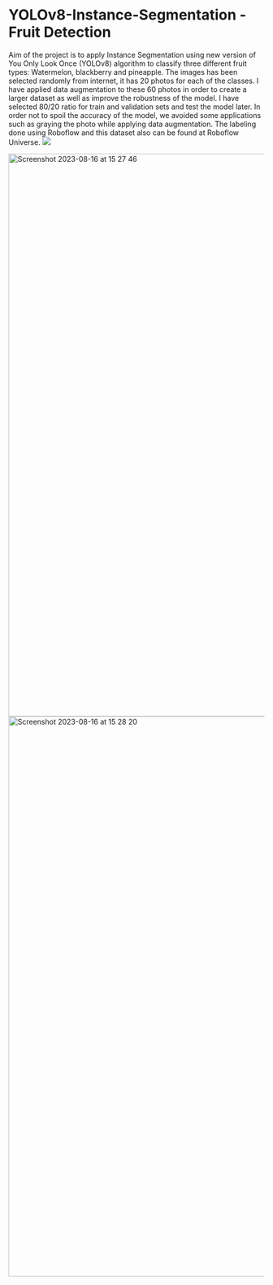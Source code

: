# YOLOv8-Instance-Segmentation - Fruit Detection

Aim of the project is to apply Instance Segmentation using new version of You Only Look Once (YOLOv8) algorithm to classify three different fruit types: Watermelon, blackberry and pineapple. The images has been selected randomly from internet, it has 20 photos for each of the classes. I have applied data augmentation to these 60 photos in order to create a larger dataset as well as improve the robustness of the model. I have selected 80/20 ratio for train and validation sets and test the model later. In order not to spoil the accuracy of the model, we avoided some applications such as graying the photo while applying data augmentation. The labeling done using Roboflow and this dataset also can be found at Roboflow Universe. <a href="https://universe.roboflow.com/furkan-tuna-vrcvi/yolov8-firsttry/model/">
    <img src="https://app.roboflow.com/images/try-model-badge.svg"></img>
</a>

<img width="1107" alt="Screenshot 2023-08-16 at 15 27 46" src="https://github.com/furkantuna007/YOLOv8-Instance-Segmentation/assets/72814790/c2ec506a-dff2-4068-9667-ac2af3c842e2">
<img width="1102" alt="Screenshot 2023-08-16 at 15 28 20" src="https://github.com/furkantuna007/YOLOv8-Instance-Segmentation/assets/72814790/eb96ed71-0e20-4284-8d08-339aabaf52a0">
